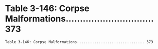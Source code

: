 # Table 3-146: Corpse Malformations............................... 373

```
Table 3-146: Corpse Malformations............................... 373

```
